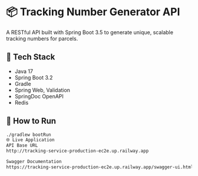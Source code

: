 # 📦 Tracking Number Generator API

A RESTful API built with Spring Boot 3.5 to generate unique, scalable tracking numbers for parcels.

## 🔧 Tech Stack
- Java 17
- Spring Boot 3.2
- Gradle
- Spring Web, Validation
- SpringDoc OpenAPI
- Redis


## 🚀 How to Run

```bash
./gradlew bootRun
🌐 Live Application
API Base URL
http://tracking-service-production-ec2e.up.railway.app

Swagger Documentation
https://tracking-service-production-ec2e.up.railway.app/swagger-ui.html
